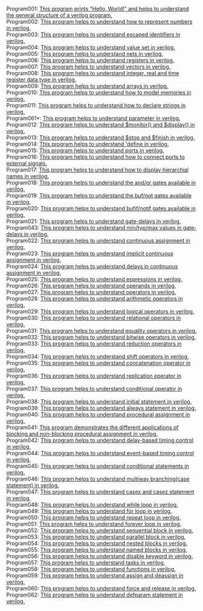 Program001: [This program prints "Hello, World!" and helps to understand the general structure of a verilog program.](../Program001/Program001.v)<br>
Program002: [This program helps to understand how to represent numbers in verilog.](../Program002/Program002.v)<br>
Program003: [This program helps to understand escaped identifiers in verilog.](../Program003/Program003.v)<br>
Program004: [This program helps to understand value set in verilog.](../Program004/Program004.v)<br>
Program005: [This program helps to understand nets in verilog.](../Program005/Program005.v)<br>
Program006: [This program helps to understand registers in verilog.](../Program006/Program006.v)<br>
Program007: [This program helps to understand vectors in verilog.](../Program007/Program007.v)<br>
Program008: [This program helps to understand integer, real and time register data type in verilog.](../Program008/Program008.v)<br>
Program009: [This program helps to understand arrays in verilog.](../Program009/Program009.v)<br>
Program010: [This program helps to understand how to model memories in verilog.](../Program010/Program010.v)<br>
Program011: [This program helps to understand how to declare strings in verilog.](../Program011/Program011.v)<br>
Program061*: [This program helps to understand parameter in verilog.](../Program061/Program061.v)<br>
Program012: [This program helps to understand $monitor() and $display() in verilog.](../Program012/Program012.v)<br>
Program013: [This program helps to understand $stop and $finish in verilog.](../Program013/Program013.v)<br>
Program014: [This program helps to understand 'define in verilog.](../Program014/Program014.v)<br>
Program015: [This program helps to understand ports in verilog.](../Program015/Program015.v)<br>
Program016: [This program helps to understand how to connect ports to external signals.](../Program016/Program016.v)<br>
Program017: [This program helps to understand how to display hierarchial names in verilog.](../Program017/Program017.v)<br>
Program018: [This program helps to understand the and/or gates available in verilog.](../Program018/Program018.v)<br>
Program019: [This program helps to understand the buf/not gates available in verilog.](../Program019/Program019.v)<br>
Program020: [This program helps to understand bufif/notif gates available in verilog.](../Program020/Program020.v)<br>
Program021: [This program helps to understand gate-delays in verilog.](../Program021/Program021.v)<br>
Program043: [This program helps to understand min/typ/max values in gate-delays in verilog.](../Program043/Program043.v)<br>
Program022: [This program helps to understand continuous assignment in verilog.](../Program022/Program022.v)<br>
Program023: [This program helps to understand implicit continuous assignment in verilog.](../Program023/Program023.v)<br>
Program024: [This program helps to understand delays in continuous assignment in verilog.](../Program024/Program024.v)<br>
Program025: [This program helps to understand expressions in verilog.](../Program025/Program025.v)<br>
Program026: [This program helps to understand operands in verilog.](../Program026/Program026.v)<br>
Program027: [This program helps to understand operators in verilog.](../Program027/Program027.v)<br>
Program028: [This program helps to understand arithmetic operators in verilog.](../Program028/Program028.v)<br>
Program029: [This program helps to understand logical operators in verilog.](../Program029/Program029.v)<br>
Program030: [This program helps to understand relational operators in verilog.](../Program030/Program030.v)<br>
Program031: [This program helps to understand equality operators in verilog.](../Program031/Program031.v)<br>
Program032: [This program helps to understand bitwise operators in verilog.](../Program032/Program032.v)<br>
Program033: [This program helps to understand reduction operators in verilog.](../Program033/Program033.v)<br>
Program034: [This program helps to understand shift operators in verilog.](../Program034/Program034.v)<br>
Program035: [This program helps to understand concatenation operator in verilog.](../Program035/Program035.v)<br>
Program036: [This program helps to understand replication operator in verilog.](../Program036/Program036.v)<br>
Program037: [This program helps to understand conditional operator in verilog.](../Program037/Program037.v)<br>
Program038: [This program helps to understand initial statement in verilog.](../Program038/Program038.v)<br>
Program039: [This program helps to understand always statement in verilog.](../Program039/Program039.v)<br>
Program040: [This program helps to understand procedural assignment in verilog.](../Program040/Program040.v)<br>
Program041: [This program demonstrates the different applications of blocking and non-blocking procedural assignment in verilog.](../Program041/Program041.v)<br>
Program042: [This program helps to understand delay-based timing control in verilog.](../Program042/Program042.v)<br>
Program044: [This program helps to understand event-based timing control in verilog.](../Program044/Program044.v)<br>
Program045: [This program helps to understand conditional statements in verilog.](../Program045/Program045.v)<br>
Program046: [This program helps to understand multiway branching(case statement) in verilog.](../Program046/Program046.v)<br>
Program047: [This program helps to understand casex and casez statement in verilog.](../Program047/Program047.v)<br>
Program048: [This program helps to understand while loop in verilog.](../Program048/Program048.v)<br>
Program049: [This program helps to understand for loop in verilog.](../Program049/Program049.v)<br>
Program050: [This program helps to understand repeat loop in verilog.](../Program050/Program050.v)<br>
Program051: [This program helps to understand forever loop in verilog.](../Program051/Program051.v)<br>
Program052: [This program helps to understand sequential block in verilog.](../Program052/Program052.v)<br>
Program053: [This program helps to understand parallel block in verilog.](../Program053/Program053.v)<br>
Program054: [This program helps to understand nested blocks in verilog.](../Program054/Program054.v)<br>
Program055: [This program helps to understand named blocks in verilog.](../Program055/Program055.v)<br>
Program056: [This program helps to understand disable keyword in verilog.](../Program056/Program056.v)<br>
Program057: [This program helps to understand tasks in verilog.](../Program057/Program057.v)<br>
Program058: [This program helps to understand functions in verilog.](../Program058/Program058.v)<br>
Program059: [This program helps to understand assign and deassign in verilog.](../Program059/Program059.v)<br>
Program060: [This program helps to understand force and release in verilog.](../Program060/Program060.v)<br>
Program062: [This program helps to understand defparam statement in verilog.](../Program062/Program062.v)<br>
